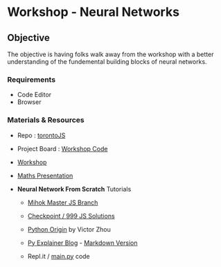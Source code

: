 # Workshop - Neural Networks
## Objective

The objective is having folks walk away from the workshop with a better
understanding of the fundemental building blocks of neural networks.

### Requirements

 - Code Editor
 - Browser


### Materials & Resources

* Repo : [torontoJS](https://github.com/mori-c/meetups/tree/master/torontojs)
* Project Board : [Workshop Code](https://github.com/mori-c/meetups/projects/11) 

* [Workshop](https://www.meetup.com/torontojs/events/bqlmqpyzfbqb/) 
* [Maths Presentation](https://docs.google.com/presentation/d/1Sb3t4PEfWOP3ef5e3XWpkOGrNnQJLF-uS-lAie_XQWE/edit?usp=sharing)
* **Neural Network From Scratch** Tutorials
  * [Mihok Master JS Branch](https://github.com/mihok/workshop-apr19)
  * [Checkpoint / 999 JS Solutions](https://github.com/mihok/workshop-apr19/tree/checkpoint/999) 
  
  * [Python Origin](https://github.com/vzhou842/neural-network-from-scratch) by Victor Zhou
  * [Py Explainer Blog](https://victorzhou.com/blog/intro-to-neural-networks/) -  [Markdown Version](https://github.com/vzhou842/victorzhou.com/blob/master/content/posts/2019-03-03-intro-to-neural-networks.md) 
  * Repl.it / [main.py](https://repl.it/@vzhou842/An-Introduction-to-Neural-Networks) code
